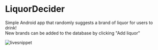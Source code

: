 # LiquorDecider
<p>
Simple Android app that randomly suggests a brand of liquor for users to drink!<br>
New brands can be added to the database by clicking "Add liquor" 
</p>

![livesnippet](https://user-images.githubusercontent.com/11477535/189380194-abdafea7-c6b0-42bc-8c92-450bd8622304.png)
